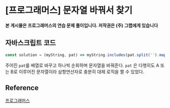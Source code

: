 

# [프로그래머스] 문자열 바꿔서 찾기

**본 게시물은 프로그래머스의 연습 문제 풀이입니다. 저작권은 (주) 그랩에게 있습니다**

## 자바스크립트 코드



```JavaScript
const solution = (myString, pat) => myString.includes(pat.split('').map(p => p === 'A'? 'B' : 'A').join(''))? 1 : 0;
```

주어진 `pat`를 배열로 바꾸고 하나씩 순회하며 문자열을 바꿔준다. `pat` 은 다행히도 A 또는 B로 이루어진 문자열이라 삼항연산자로 충분히 대체 로직을 짤 수 있었다.



## Reference

[프로그래머스](https://programmers.co.kr)

